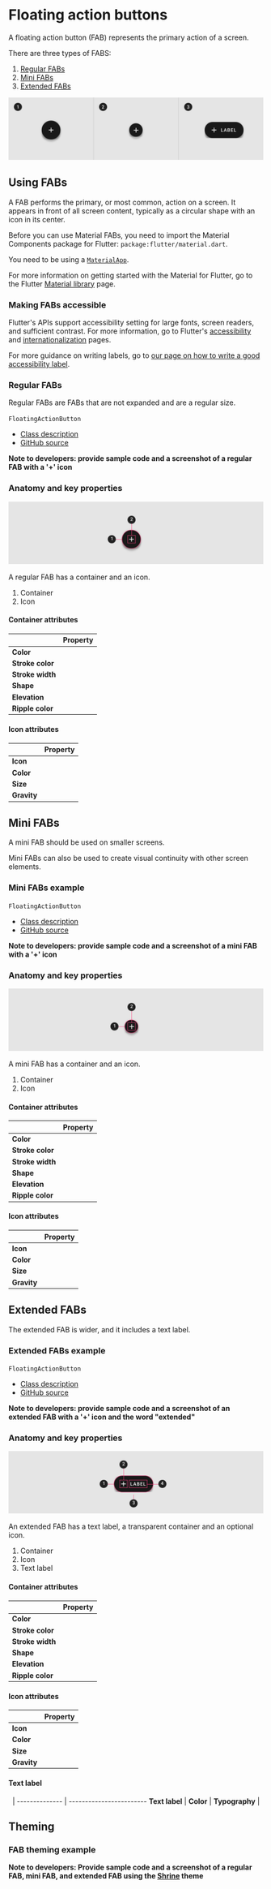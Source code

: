 <!--docs:
title: "Floating action button"
layout: detail
section: components
excerpt: "A floating action button (FAB) represents the primary action of a screen."
iconId: 
path: /catalog/floating-action-button/
-->

# Floating action buttons

A floating action button (FAB) represents the primary action of a screen.

There are three types of FABS:

1. [Regular FABs](#regular-fabs)
2. [Mini FABs](#mini-fabs)
3. [Extended FABs](#extended-fabs)

![Regular FAB example](assets/FAB_types.png)

## Using FABs

A FAB performs the primary, or most common, action on a screen. It appears in front of all screen content, typically as a circular shape with an icon in its center. 

Before you can use Material FABs, you need to import the Material Components package for Flutter: `package:flutter/material.dart`.

You need to be using a [`MaterialApp`](https://api.flutter.dev/flutter/material/MaterialApp-class.html).

For more information on getting started with the Material for Flutter, go to the Flutter [Material library](https://api.flutter.dev/flutter/material/material-library.html) page.


### Making FABs accessible

Flutter's APIs support accessibility setting for large fonts, screen readers, and sufficient contrast. For more information, go to Flutter's [accessibility](https://flutter.dev/docs/development/accessibility-and-localization/accessibility) and [internationalization](https://flutter.dev/docs/development/accessibility-and-localization/internationalization) pages.

For more guidance on writing labels, go to [our page on how to write a good accessibility label](https://material.io/design/usability/accessibility.html#writing).



### Regular FABs


Regular FABs are FABs that are not expanded and are a regular size.

`FloatingActionButton`
* [Class description](https://api.flutter.dev/flutter/material/FloatingActionButton-class.html)
* [GitHub source](https://github.com/flutter/flutter/blob/master/packages/flutter/lib/src/material/floating_action_button.dart)


**Note to developers: provide sample code and a screenshot of a regular FAB with a '+' icon**

### Anatomy and key properties

![Regular FAB anatomy diagram](assets/FAB_anatomy-long.png)

A regular FAB has a container and an icon.

1. Container
1. Icon

#### Container attributes

&nbsp;         | Property
-------------- | -----------------------
**Color** | 
**Stroke color** | 
**Stroke width** | 
**Shape** | 
**Elevation** | 
**Ripple color** | 

#### Icon attributes

&nbsp;         | Property
-------------- | ------------------------
**Icon** | 
**Color** | 
**Size** | 
**Gravity** | 

## Mini FABs


A mini FAB should be used on smaller screens.

Mini FABs can also be used to create visual continuity with other screen elements.

### Mini FABs example

`FloatingActionButton`
* [Class description](https://api.flutter.dev/flutter/material/FloatingActionButton-class.html)
* [GitHub source](https://github.com/flutter/flutter/blob/master/packages/flutter/lib/src/material/floating_action_button.dart)

**Note to developers: provide sample code and a screenshot of a mini FAB with a '+' icon**
### Anatomy and key properties


![Mini FAB anatomy diagram](assets/miniFAB_anatomy-long.png)

A mini FAB has a container and an icon.


1. Container
1. Icon

#### Container attributes

&nbsp;         | Property
-------------- | -----------------------
**Color** | 
**Stroke color** | 
**Stroke width** | 
**Shape** | 
**Elevation** | 
**Ripple color** | 

#### Icon attributes

&nbsp;         | Property
-------------- | ------------------------
**Icon** | 
**Color** | 
**Size** | 
**Gravity** | 

## Extended FABs


The extended FAB is wider, and it includes a text label.

### Extended FABs example

`FloatingActionButton`
* [Class description](https://api.flutter.dev/flutter/material/FloatingActionButton-class.html)
* [GitHub source](https://github.com/flutter/flutter/blob/master/packages/flutter/lib/src/material/floating_action_button.dart)

**Note to developers: provide sample code and a screenshot of an extended FAB with a '+' icon and the word "extended"**

### Anatomy and key properties

![Extended FAB anatomy diagram](assets/extended-FAB_anatomy-long.png)

An extended FAB has a text label, a transparent container and an optional icon.

1. Container
1. Icon
1. Text label


#### Container attributes

&nbsp;         | Property
-------------- | -----------------------
**Color** | 
**Stroke color** | 
**Stroke width** | 
**Shape** | 
**Elevation** | 
**Ripple color** | 

#### Icon attributes

&nbsp;         | Property
-------------- | ------------------------
**Icon** | 
**Color** | 
**Size** | 
**Gravity** | 
#### Text label

&nbsp;         |
-------------- | ------------------------ 
**Text label** | 
**Color** | 
**Typography** | 

## Theming

### FAB theming example

**Note to developers: Provide sample code and a screenshot of a regular FAB, mini FAB, and extended FAB using the [Shrine](https://material.io/design/material-studies/shrine.html) theme**



